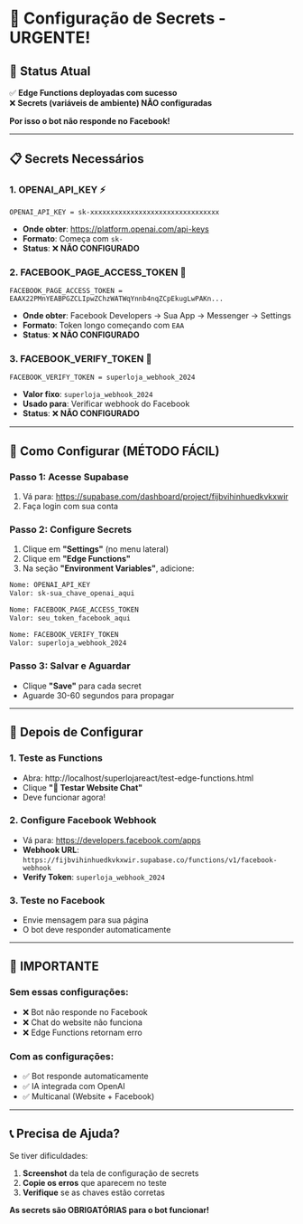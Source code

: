 # 🔐 Configuração de Secrets - URGENTE!

## 🚨 **Status Atual**
✅ **Edge Functions deployadas com sucesso**  
❌ **Secrets (variáveis de ambiente) NÃO configuradas**

**Por isso o bot não responde no Facebook!**

---

## 📋 **Secrets Necessários**

### 1. **OPENAI_API_KEY** ⚡
```
OPENAI_API_KEY = sk-xxxxxxxxxxxxxxxxxxxxxxxxxxxxxxxx
```
- **Onde obter**: https://platform.openai.com/api-keys
- **Formato**: Começa com `sk-`
- **Status**: ❌ **NÃO CONFIGURADO**

### 2. **FACEBOOK_PAGE_ACCESS_TOKEN** 📘
```
FACEBOOK_PAGE_ACCESS_TOKEN = EAAX22PMnYEABPGZCLIpwZChzWATWqYnnb4nqZCpEkugLwPAKn...
```
- **Onde obter**: Facebook Developers → Sua App → Messenger → Settings
- **Formato**: Token longo começando com `EAA`
- **Status**: ❌ **NÃO CONFIGURADO**

### 3. **FACEBOOK_VERIFY_TOKEN** 🔑
```
FACEBOOK_VERIFY_TOKEN = superloja_webhook_2024
```
- **Valor fixo**: `superloja_webhook_2024`
- **Usado para**: Verificar webhook do Facebook
- **Status**: ❌ **NÃO CONFIGURADO**

---

## 🎯 **Como Configurar (MÉTODO FÁCIL)**

### **Passo 1: Acesse Supabase**
1. Vá para: https://supabase.com/dashboard/project/fijbvihinhuedkvkxwir
2. Faça login com sua conta

### **Passo 2: Configure Secrets**
1. Clique em **"Settings"** (no menu lateral)
2. Clique em **"Edge Functions"**
3. Na seção **"Environment Variables"**, adicione:

```bash
Nome: OPENAI_API_KEY
Valor: sk-sua_chave_openai_aqui

Nome: FACEBOOK_PAGE_ACCESS_TOKEN  
Valor: seu_token_facebook_aqui

Nome: FACEBOOK_VERIFY_TOKEN
Valor: superloja_webhook_2024
```

### **Passo 3: Salvar e Aguardar**
- Clique **"Save"** para cada secret
- Aguarde 30-60 segundos para propagar

---

## 🔧 **Depois de Configurar**

### **1. Teste as Functions**
- Abra: http://localhost/superlojareact/test-edge-functions.html
- Clique **"🚀 Testar Website Chat"**
- Deve funcionar agora!

### **2. Configure Facebook Webhook**
- Vá para: https://developers.facebook.com/apps
- **Webhook URL**: `https://fijbvihinhuedkvkxwir.supabase.co/functions/v1/facebook-webhook`
- **Verify Token**: `superloja_webhook_2024`

### **3. Teste no Facebook**
- Envie mensagem para sua página
- O bot deve responder automaticamente

---

## 🚨 **IMPORTANTE**

### **Sem essas configurações:**
- ❌ Bot não responde no Facebook
- ❌ Chat do website não funciona  
- ❌ Edge Functions retornam erro

### **Com as configurações:**
- ✅ Bot responde automaticamente
- ✅ IA integrada com OpenAI
- ✅ Multicanal (Website + Facebook)

---

## 📞 **Precisa de Ajuda?**

Se tiver dificuldades:
1. **Screenshot** da tela de configuração de secrets
2. **Copie os erros** que aparecem no teste
3. **Verifique** se as chaves estão corretas

**As secrets são OBRIGATÓRIAS para o bot funcionar!**
